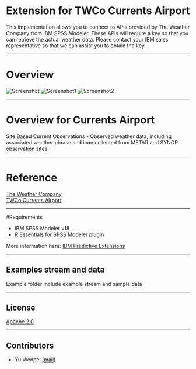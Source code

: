 # Extension for TWCo Currents Airport
This implementation allows you to connect to APIs provided by The Weather Company from IBM SPSS Modeler. These APIs will require a key so that you can retrieve the actual weather data. Please contact your IBM sales representative so that we can assist you to obtain the key. 

---
# Overview

![Screenshot](./Screenshot/stream.jpg)
![Screenshot1](./Screenshot/node.jpg)
![Screenshot2](./Screenshot/output.jpg)

---
# Overview for Currents Airport
Site Based Current Observations - Observed weather data, including associated weather phrase and icon collected from METAR and SYNOP observation sites

---
# Reference
[The Weather Company](http://www.theweathercompany.com/)  
[TWCo Currents Airport](http://goo.gl/r3991M)

---
#Requirements

- IBM SPSS Modeler v18
- R Essentials for SPSS Modeler plugin 

More information here: [IBM Predictive Extensions][2]

---
Examples stream and data
----
Example folder include example stream and sample data

---
License
----

[Apache 2.0][1]

---
Contributors
---
- Yu Wenpei [(mail)](yuwenp@cn.ibm.com)

[1]:http://www.apache.org/licenses/LICENSE-2.0.html
[2]:https://developer.ibm.com/predictiveanalytics/downloads/#tab2
